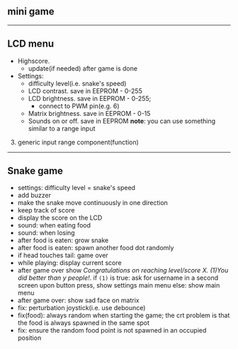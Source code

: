## mini game

<!-- - install joystick -->
<!-- - properly get values from joystick -->
<!-- - add single snake dot on matrix -->
<!-- - make dot move based on joystick movements -->
<!-- - (1) spawn a food dot at a random position -->
<!-- - make the food dot blink -->
<!-- - when food is taken by the snake dot, apply (1) -->

---

## LCD menu

<!-- - greeting message for a few seconds -->
<!-- - highlight currently selected option -->
<!-- - show menu with options -->
<!-- - Play game. on enter -> start -->
<!-- - switch from parent menu to child menu -->
- Highscore.
  <!-- - fix: display highscore -->
  <!-- - handle the case where there are no highscores: display message -->
  <!-- - save data in EEPROM
  - read data from EEPROM
  - update certain highscore -->
  - update(if needed) after game is done
- Settings:
  - difficulty level(i.e. snake's speed)
  - LCD contrast. save in EEPROM - 0-255
  - LCD brightness. save in EEPROM - 0-255;
    - connect to PWM pin(e.g. 6)
  - Matrix brightness. save in EEPROM - 0-15
  - Sounds on or off. save in EEPROM
  **note**: you can use something similar to a range input
<!-- - About: name + GH link -->
<!-- - How to play: it's snake, it doesn't need further explications -->

<!-- switch from parent menu to child menu: -->
<!-- - refactor `showMenu` so that it accepts params(i.e. becomes reusable) -->
<!-- - onClick: switch form parent to child -->
<!-- - onClick: switch form child to parent -->

<!-- 1. refactor: use struct instead of separated string -->
<!-- 2. control LCD brightness(connect to PWM pin, e.g. 6) -->
3. generic input range component(function)

---

## Snake game

- settings: difficulty level = snake's speed
- add buzzer
- make the snake move continuously in one direction
- keep track of score
- display the score on the LCD
- sound: when eating food
- sound: when losing
- after food is eaten: grow snake
- after food is eaten: spawn another food dot randomly
- if head touches tail: game over
- while playing: display current score
- after game over
  show *Congratulations on reaching level/score X. (1)You did better than y people!*.
  if `(1)` is true:
    ask for username in a second screen
    upon button press, show settings main menu
  else:
    show main menu
- after game over: show sad face on matrix
- fix: perturbation joystick(i.e. use debounce)
- fix(food): always random when starting the game; the crt problem is that the food is always spawned in the same spot
- fix: ensure the random food point is not spawned in an occupied position